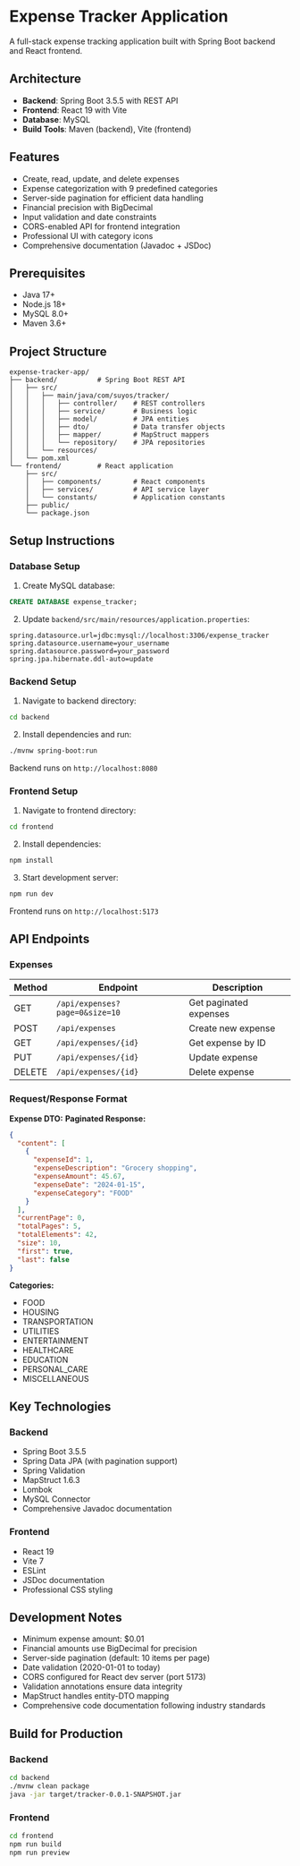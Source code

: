 # Expense Tracker Application

A full-stack expense tracking application built with Spring Boot backend and React frontend.

## Architecture

- **Backend**: Spring Boot 3.5.5 with REST API
- **Frontend**: React 19 with Vite
- **Database**: MySQL
- **Build Tools**: Maven (backend), Vite (frontend)

## Features

- Create, read, update, and delete expenses
- Expense categorization with 9 predefined categories
- Server-side pagination for efficient data handling
- Financial precision with BigDecimal
- Input validation and date constraints
- CORS-enabled API for frontend integration
- Professional UI with category icons
- Comprehensive documentation (Javadoc + JSDoc)

## Prerequisites

- Java 17+
- Node.js 18+
- MySQL 8.0+
- Maven 3.6+

## Project Structure

```
expense-tracker-app/
├── backend/          # Spring Boot REST API
│   ├── src/
│   │   ├── main/java/com/suyos/tracker/
│   │   │   ├── controller/    # REST controllers
│   │   │   ├── service/       # Business logic
│   │   │   ├── model/         # JPA entities
│   │   │   ├── dto/           # Data transfer objects
│   │   │   ├── mapper/        # MapStruct mappers
│   │   │   └── repository/    # JPA repositories
│   │   └── resources/
│   └── pom.xml
└── frontend/         # React application
    ├── src/
    │   ├── components/        # React components
    │   ├── services/          # API service layer
    │   └── constants/         # Application constants
    ├── public/
    └── package.json
```

## Setup Instructions

### Database Setup

1. Create MySQL database:
```sql
CREATE DATABASE expense_tracker;
```

2. Update `backend/src/main/resources/application.properties`:
```properties
spring.datasource.url=jdbc:mysql://localhost:3306/expense_tracker
spring.datasource.username=your_username
spring.datasource.password=your_password
spring.jpa.hibernate.ddl-auto=update
```

### Backend Setup

1. Navigate to backend directory:
```bash
cd backend
```

2. Install dependencies and run:
```bash
./mvnw spring-boot:run
```

Backend runs on `http://localhost:8080`

### Frontend Setup

1. Navigate to frontend directory:
```bash
cd frontend
```

2. Install dependencies:
```bash
npm install
```

3. Start development server:
```bash
npm run dev
```

Frontend runs on `http://localhost:5173`

## API Endpoints

### Expenses

| Method | Endpoint | Description |
|--------|----------|-------------|
| GET | `/api/expenses?page=0&size=10` | Get paginated expenses |
| POST | `/api/expenses` | Create new expense |
| GET | `/api/expenses/{id}` | Get expense by ID |
| PUT | `/api/expenses/{id}` | Update expense |
| DELETE | `/api/expenses/{id}` | Delete expense |

### Request/Response Format

**Expense DTO:**
**Paginated Response:**
```json
{
  "content": [
    {
      "expenseId": 1,
      "expenseDescription": "Grocery shopping",
      "expenseAmount": 45.67,
      "expenseDate": "2024-01-15",
      "expenseCategory": "FOOD"
    }
  ],
  "currentPage": 0,
  "totalPages": 5,
  "totalElements": 42,
  "size": 10,
  "first": true,
  "last": false
}
```

**Categories:**
- FOOD
- HOUSING
- TRANSPORTATION
- UTILITIES
- ENTERTAINMENT
- HEALTHCARE
- EDUCATION
- PERSONAL_CARE
- MISCELLANEOUS

## Key Technologies

### Backend
- Spring Boot 3.5.5
- Spring Data JPA (with pagination support)
- Spring Validation
- MapStruct 1.6.3
- Lombok
- MySQL Connector
- Comprehensive Javadoc documentation

### Frontend
- React 19
- Vite 7
- ESLint
- JSDoc documentation
- Professional CSS styling

## Development Notes

- Minimum expense amount: $0.01
- Financial amounts use BigDecimal for precision
- Server-side pagination (default: 10 items per page)
- Date validation (2020-01-01 to today)
- CORS configured for React dev server (port 5173)
- Validation annotations ensure data integrity
- MapStruct handles entity-DTO mapping
- Comprehensive code documentation following industry standards

## Build for Production

### Backend
```bash
cd backend
./mvnw clean package
java -jar target/tracker-0.0.1-SNAPSHOT.jar
```

### Frontend
```bash
cd frontend
npm run build
npm run preview
```